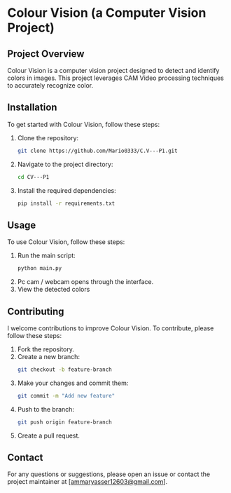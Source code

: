 # Colour Vision (a Computer Vision Project)

## Project Overview
Colour Vision is a computer vision project designed to detect and identify colors in images. This project leverages CAM Video processing techniques to accurately recognize color.

## Installation
To get started with Colour Vision, follow these steps:

1. Clone the repository:
    ```bash
    git clone https://github.com/Mario0333/C.V---P1.git
    ```
2. Navigate to the project directory:
    ```bash
    cd CV---P1
    ```
3. Install the required dependencies:
    ```bash
    pip install -r requirements.txt
    ```

## Usage
To use Colour Vision, follow these steps:

1. Run the main script:
    ```bash
    python main.py
    ```
2. Pc cam / webcam opens through the interface.
3. View the detected colors

## Contributing
I welcome contributions to improve Colour Vision. To contribute, please follow these steps:

1. Fork the repository.
2. Create a new branch:
    ```bash
    git checkout -b feature-branch
    ```
3. Make your changes and commit them:
    ```bash
    git commit -m "Add new feature"
    ```
4. Push to the branch:
    ```bash
    git push origin feature-branch
    ```
5. Create a pull request.

## Contact
For any questions or suggestions, please open an issue or contact the project maintainer at [ammaryasser12603@gmail.com].
